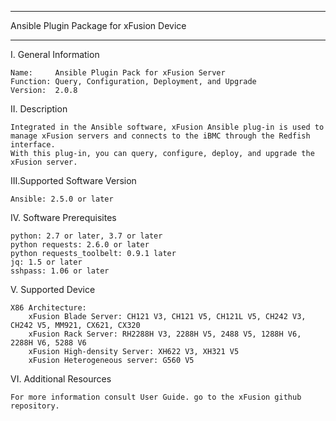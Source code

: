 ****************************************************************************
Ansible Plugin Package for xFusion Device
****************************************************************************

I. General Information

    Name:     Ansible Plugin Pack for xFusion Server
    Function: Query, Configuration, Deployment, and Upgrade
    Version:  2.0.8

	
II. Description

    Integrated in the Ansible software, xFusion Ansible plug-in is used to manage xFusion servers and connects to the iBMC through the Redfish interface. 
    With this plug-in, you can query, configure, deploy, and upgrade the xFusion server.

	
III.Supported Software Version

    Ansible: 2.5.0 or later	

	
IV. Software Prerequisites

    python: 2.7 or later, 3.7 or later
    python requests: 2.6.0 or later
    python requests_toolbelt: 0.9.1 later
    jq: 1.5 or later
    sshpass: 1.06 or later
	
	
V. Supported Device
    
    X86 Architecture:
        xFusion Blade Server: CH121 V3, CH121 V5, CH121L V5, CH242 V3, CH242 V5, MM921, CX621, CX320
        xFusion Rack Server: RH2288H V3, 2288H V5, 2488 V5, 1288H V6, 2288H V6, 5288 V6
        xFusion High-density Server: XH622 V3, XH321 V5
        xFusion Heterogeneous server: G560 V5

	
VI. Additional Resources

    For more information consult User Guide. go to the xFusion github repository.
